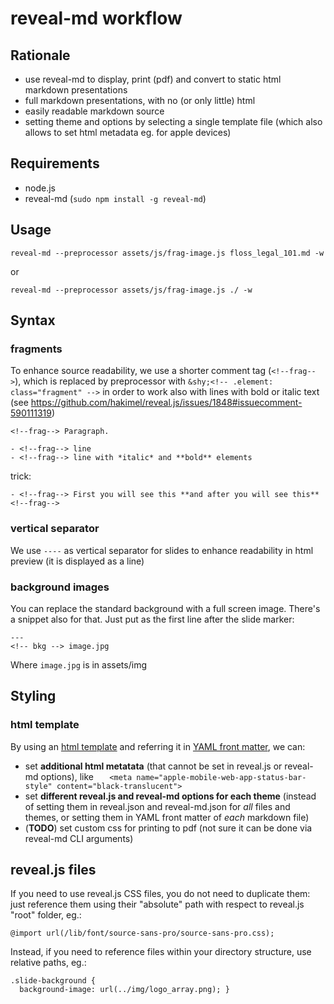 # reveal-md workflow

## Rationale

- use reveal-md to display, print (pdf) and convert to static html markdown presentations
- full markdown presentations, with no (or only little) html
- easily readable markdown source
- setting theme and options by selecting a single template file (which also allows to set html metadata eg. for apple devices)

## Requirements

- node.js
- reveal-md (`sudo npm install -g reveal-md`)

## Usage

`reveal-md --preprocessor assets/js/frag-image.js floss_legal_101.md -w`

or

`reveal-md --preprocessor assets/js/frag-image.js ./ -w`


## Syntax

### fragments

To enhance source readability, we use a shorter comment tag (`<!--frag-->`), which is replaced by preprocessor with `&shy;<!-- .element: class="fragment" -->` in order to work also with lines with bold or italic text (see <https://github.com/hakimel/reveal.js/issues/1848#issuecomment-590111319>)

```
<!--frag--> Paragraph.

- <!--frag--> line
- <!--frag--> line with *italic* and **bold** elements
```

trick:
```
- <!--frag--> First you will see this **and after you will see this** <!--frag-->
```

### vertical separator

We use `----` as vertical separator for slides to enhance readability in html preview (it is displayed as a line)

### background images

You can replace the standard background with a full screen image. There's a snippet also for that. Just put as the first line after the slide marker:

```
---
<!-- bkg --> image.jpg

```
Where `image.jpg` is in assets/img


## Styling

### html template

By using an [html template](assets/theme/array_white.html) and referring it in [YAML front matter](floss_legal_101.md), we can:

- set **additional html metatata** (that cannot be set in reveal.js or reveal-md options), like `	<meta name="apple-mobile-web-app-status-bar-style" content="black-translucent">`
- set **different reveal.js and reveal-md options for each theme** (instead of setting them in reveal.json and reveal-md.json for *all* files and themes, or setting them in YAML front matter of *each* markdown file)
- (**TODO**) set custom css for printing to pdf (not sure it can be done via reveal-md CLI arguments)

## reveal.js files

If you need to use reveal.js CSS files, you do not need to duplicate them: just reference them using their "absolute" path with respect to reveal.js "root" folder, eg.:

```
@import url(/lib/font/source-sans-pro/source-sans-pro.css);
```

Instead, if you need to reference files within your directory structure, use relative paths, eg.:

```
.slide-background {
  background-image: url(../img/logo_array.png); }
```
